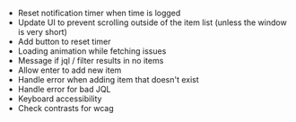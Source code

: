 * Reset notification timer when time is logged
* Update UI to prevent scrolling outside of the item list (unless the window is very short)
* Add button to reset timer
* Loading animation while fetching issues
* Message if jql / filter results in no items
* Allow enter to add new item
* Handle error when adding item that doesn't exist
* Handle error for bad JQL
* Keyboard accessibility
* Check contrasts for wcag